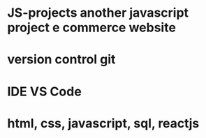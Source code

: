 # JS-projects another javascript project e commerce website

# version control git
# IDE VS Code

# html, css, javascript, sql, reactjs